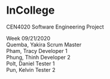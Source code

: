 # InCollege
CEN4020 Software Engineering Project

Week 09/21/2020  
Quemba, Yakira      Scrum Master  
Pham, Tracy         Developer 1  
Phung, Thinh        Developer 2  
Polt, Daniel        Tester 1  
Pun, Kelvin         Tester 2  
